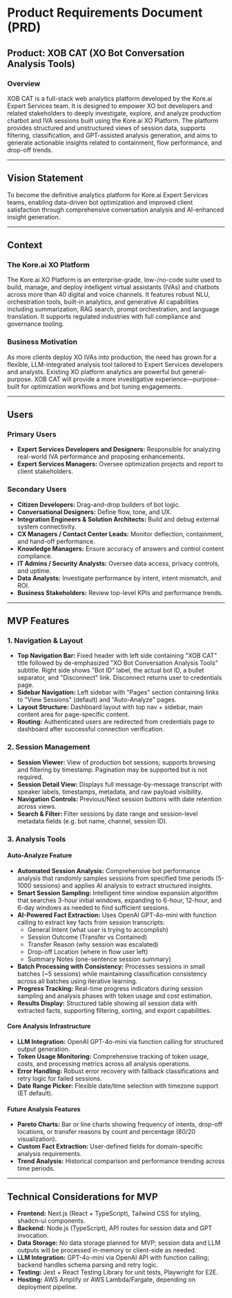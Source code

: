 # Product Requirements Document (PRD)

## Product: XOB CAT (XO Bot Conversation Analysis Tools)

### Overview

XOB CAT is a full-stack web analytics platform developed by the Kore.ai Expert Services team. It is designed to empower XO bot developers and related stakeholders to deeply investigate, explore, and analyze production chatbot and IVA sessions built using the Kore.ai XO Platform. The platform provides structured and unstructured views of session data, supports filtering, classification, and GPT-assisted analysis generation, and aims to generate actionable insights related to containment, flow performance, and drop-off trends.

---

## Vision Statement

To become the definitive analytics platform for Kore.ai Expert Services teams, enabling data-driven bot optimization and improved client satisfaction through comprehensive conversation analysis and AI-enhanced insight generation.

---

## Context

### The Kore.ai XO Platform

The Kore.ai XO Platform is an enterprise-grade, low-/no-code suite used to build, manage, and deploy intelligent virtual assistants (IVAs) and chatbots across more than 40 digital and voice channels. It features robust NLU, orchestration tools, built-in analytics, and generative AI capabilities including summarization, RAG search, prompt orchestration, and language translation. It supports regulated industries with full compliance and governance tooling.

### Business Motivation

As more clients deploy XO IVAs into production, the need has grown for a flexible, LLM-integrated analysis tool tailored to Expert Services developers and analysts. Existing XO platform analytics are powerful but general-purpose. XOB CAT will provide a more investigative experience—purpose-built for optimization workflows and bot tuning engagements.

---

## Users

### Primary Users

- **Expert Services Developers and Designers:** Responsible for analyzing real-world IVA performance and proposing enhancements.
- **Expert Services Managers:** Oversee optimization projects and report to client stakeholders.

### Secondary Users

- **Citizen Developers:** Drag-and-drop builders of bot logic.
- **Conversational Designers:** Define flow, tone, and UX.
- **Integration Engineers & Solution Architects:** Build and debug external system connectivity.
- **CX Managers / Contact Center Leads:** Monitor deflection, containment, and hand-off performance.
- **Knowledge Managers:** Ensure accuracy of answers and control content compliance.
- **IT Admins / Security Analysts:** Oversee data access, privacy controls, and uptime.
- **Data Analysts:** Investigate performance by intent, intent mismatch, and ROI.
- **Business Stakeholders:** Review top-level KPIs and performance trends.

---

## MVP Features

### 1. Navigation & Layout

- **Top Navigation Bar:** Fixed header with left side containing "XOB CAT" title followed by de-emphasized "XO Bot Conversation Analysis Tools" subtitle. Right side shows "Bot ID" label, the actual bot ID, a bullet separator, and "Disconnect" link. Disconnect returns user to credentials page.
- **Sidebar Navigation:** Left sidebar with "Pages" section containing links to "View Sessions" (default) and "Auto-Analyze" pages.
- **Layout Structure:** Dashboard layout with top nav + sidebar, main content area for page-specific content.
- **Routing:** Authenticated users are redirected from credentials page to dashboard after successful connection verification.

### 2. Session Management

- **Session Viewer:** View of production bot sessions; supports browsing and filtering by timestamp. Pagination may be supported but is not required.
- **Session Detail View:** Displays full message-by-message transcript with speaker labels, timestamps, metadata, and raw payload visibility.
- **Navigation Controls:** Previous/Next session buttons with date retention across views.
- **Search & Filter:** Filter sessions by date range and session-level metadata fields (e.g. bot name, channel, session ID).

### 3. Analysis Tools

#### Auto-Analyze Feature
- **Automated Session Analysis:** Comprehensive bot performance analysis that randomly samples sessions from specified time periods (5-1000 sessions) and applies AI analysis to extract structured insights.
- **Smart Session Sampling:** Intelligent time window expansion algorithm that searches 3-hour initial windows, expanding to 6-hour, 12-hour, and 6-day windows as needed to find sufficient sessions.
- **AI-Powered Fact Extraction:** Uses OpenAI GPT-4o-mini with function calling to extract key facts from session transcripts:
  - General Intent (what user is trying to accomplish)
  - Session Outcome (Transfer vs Contained)
  - Transfer Reason (why session was escalated)
  - Drop-off Location (where in flow user left)
  - Summary Notes (one-sentence session summary)
- **Batch Processing with Consistency:** Processes sessions in small batches (~5 sessions) while maintaining classification consistency across all batches using iterative learning.
- **Progress Tracking:** Real-time progress indicators during session sampling and analysis phases with token usage and cost estimation.
- **Results Display:** Structured table showing all session data with extracted facts, supporting filtering, sorting, and export capabilities.

#### Core Analysis Infrastructure
- **LLM Integration:** OpenAI GPT-4o-mini via function calling for structured output generation.
- **Token Usage Monitoring:** Comprehensive tracking of token usage, costs, and processing metrics across all analysis operations.
- **Error Handling:** Robust error recovery with fallback classifications and retry logic for failed sessions.
- **Date Range Picker:** Flexible date/time selection with timezone support (ET default).

#### Future Analysis Features
- **Pareto Charts:** Bar or line charts showing frequency of intents, drop-off locations, or transfer reasons by count and percentage (80/20 visualization).
- **Custom Fact Extraction:** User-defined fields for domain-specific analysis requirements.
- **Trend Analysis:** Historical comparison and performance trending across time periods.

---

## Technical Considerations for MVP

- **Frontend:** Next.js (React + TypeScript), Tailwind CSS for styling, shadcn-ui components.
- **Backend:** Node.js (TypeScript), API routes for session data and GPT invocation.
- **Data Storage:** No data storage planned for MVP; session data and LLM outputs will be processed in-memory or client-side as needed.
- **LLM Integration:** GPT-4o-mini via OpenAI API with function calling; backend handles schema parsing and retry logic.
- **Testing:** Jest + React Testing Library for unit tests, Playwright for E2E.
- **Hosting:** AWS Amplify or AWS Lambda/Fargate, depending on deployment pipeline.